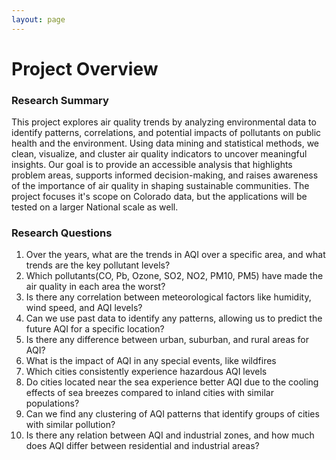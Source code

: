 ```yaml
---
layout: page
---
```


# Project Overview
### Research Summary
This project explores air quality trends by analyzing environmental data to identify patterns, correlations, and potential impacts of pollutants on public health and the environment. Using data mining and statistical methods, we clean, visualize, and cluster air quality indicators to uncover meaningful insights. Our goal is to provide an accessible analysis that highlights problem areas, supports informed decision-making, and raises awareness of the importance of air quality in shaping sustainable communities. The project focuses it's scope on Colorado data, but the applications will be tested on a larger National scale as well.

### Research Questions
1. Over the years, what are the trends in AQI over a specific area, and what trends are the key pollutant levels? 
2. Which pollutants(CO, Pb, Ozone, SO2, NO2, PM10, PM5) have made the air quality in each area the worst?
3. Is there any correlation between meteorological factors like humidity, wind speed, and AQI levels?
4. Can we use past data to identify any patterns, allowing us to predict the future AQI for a specific location?
5. Is there any difference between urban, suburban, and rural areas for AQI?  
6. What is the impact of AQI in any special events, like wildfires 
7. Which cities consistently experience hazardous AQI levels
8. Do cities located near the sea experience better AQI due to the cooling effects of sea breezes compared to inland cities with similar populations?
9. Can we find any clustering of AQI patterns that identify groups of cities with similar pollution?
10. Is there any relation between AQI and industrial zones, and how much does AQI differ between residential and industrial areas? 


